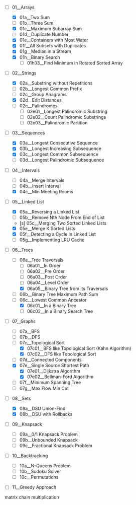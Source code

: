 - [ ] 01__Arrays
    - [x] 01a__Two Sum
    - [ ] 01b__Three Sum
    - [x] 01c__Maximum Subarray Sum
    - [ ] 01d__Duplicate Number
    - [x] 01e__Containers with Most Water
    - [x] 01f__All Subsets with Duplicates
    - [x] 01g__Median in a Stream
    - [x] 01h__Binary Search
        - [ ] 01h03__Find Minimum in Rotated Sorted Array
- [ ] 02__Strings
    - [x] 02a__Substring without Repetitions
    - [ ] 02b__Longest Common Prefix
    - [ ] 02c__Group Anagrams
    - [x] 02d__Edit Distances
    - [ ] 02e__Palindromes
        - [ ] 02e01__Longest Palindromic Substring
        - [ ] 02e02__Count Palindromic Substrings
        - [ ] 02e03__Palindromic Partition
- [ ] 03__Sequences
    - [x] 03a__Longest Consecutive Sequence
    - [x] 03b__Longest Increasing Subsequence
    - [x] 03c__Longest Common Subsequence
    - [ ] 03d__Longest Palindromic Subsequence
- [ ] 04__Intervals
    - [ ] 04a__Merge Intervals
    - [ ] 04b__Insert Interval
    - [x] 04c__Min Meeting Rooms
- [ ] 05__Linked List
    - [x] 05a__Reversing a Linked List
    - [ ] 05b__Remove Nth Node From End of List
    - [s] 05c__Merging Two Sorted Linked Lists
    - [x] 05e__Merge K Sorted Lists
    - [x] 05f__Detecting a Cycle in Linked List
    - [ ] 05g__Implementing LRU Cache
- [ ] 06__Trees
    - [ ] 06a__Tree Traversals
        - [ ] 06a01__In Order
        - [ ] 06a02__Pre Order
        - [ ] 06a03__Post Order
        - [ ] 06a04__Level Order
        - [x] 06a05__Binary Tree from its Traversals
    - [ ] 06b__Binary Tree Maximum Path Sum
    - [ ] 06c__Lowest Common Ancestor
        - [x] 06c01__In a Binary Tree
        - [ ] 06c02__In a Binary Search Tree
- [ ] 07__Graphs
    - [ ] 07a__BFS
    - [ ] 07b__DFS
    - [ ] 07c__Topological Sort
        - [x] 07c01__BFS like Topological Sort (Kahn Algorithm)
        - [x] 07c02__DFS like Topological Sort
    - [ ] 07d__Connected Components
    - [x] 07e__Single Source Shortest Path
        - [x] 07e01__Dijkstra Algorithm
        - [x] 07e02__Bellman-Ford Algorithm
    - [ ] 07f__Minimum Spanning Tree
    - [ ] 07g__Max Flow Min Cut
- [ ] 08__Sets
    - [x] 08a__DSU Union-Find
    - [x] 08b__DSU with Rollbacks
- [ ] 09__Knapsack
    - [ ] 09a__0/1 Knapsack Problem
    - [ ] 09b__Unbounded Knapsack
    - [ ] 09c__Fractional Knapsack Problem
- [ ] 10__Backtracking
    - [ ] 10a__N-Queens Problem
    - [ ] 10b__Sudoku Solver
    - [ ] 10c__Permutations
- [ ] 11__Greedy Approach


matrix chain multiplication